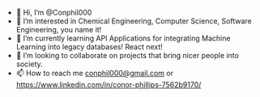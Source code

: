 - 👋 Hi, I’m @Conphil000
- 👀 I’m interested in Chemical Engineering, Computer Science, Software Engineering, you name it!
- 🌱 I’m currently learning API Applications for integrating Machine Learning into legacy databases! React next!
- 💞️ I’m looking to collaborate on projects that bring nicer people into society.
- 📫 How to reach me conphil000@gmail.com or https://www.linkedin.com/in/conor-phillips-7562b9170/ 

<!---
Conphil000/Conphil000 is a ✨ special ✨ repository because its `README.md` (this file) appears on your GitHub profile.
You can click the Preview link to take a look at your changes.
--->
